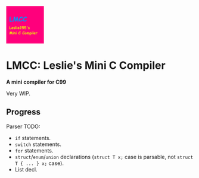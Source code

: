 <img src="lmcc_logo.png" width="20%">

# LMCC: Leslie's Mini C Compiler

**A mini compiler for C99**

Very WIP.

## Progress

Parser TODO:
- `if` statements.
- `switch` statements.
- `for` statements.
- `struct`/`enum`/`union` declarations (`struct T x;` case is parsable, not `struct T { ... } x;` case).
- List decl.